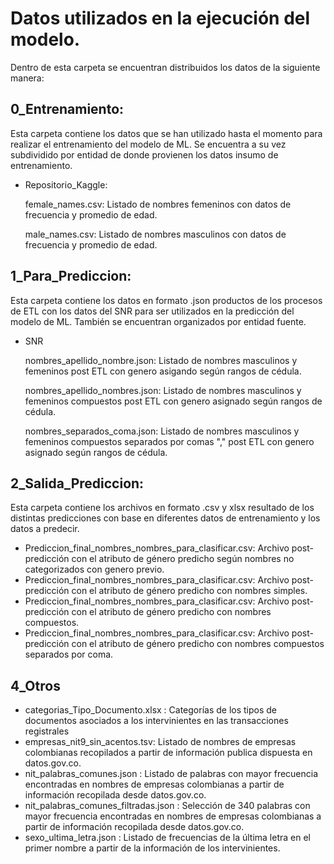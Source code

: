# Datos utilizados en la ejecución del modelo.

Dentro de esta carpeta se encuentran distribuidos los datos de la siguiente manera:

## 0_Entrenamiento: 

Esta carpeta contiene los datos que se han utilizado hasta el momento para realizar el entrenamiento del modelo de ML. Se encuentra a su vez subdividido por entidad de donde provienen los datos insumo de entrenamiento.

* Repositorio_Kaggle:
     
     female_names.csv: Listado de nombres femeninos con datos de frecuencia y promedio de edad.
     
     male_names.csv: Listado de nombres masculinos con datos de frecuencia y promedio de edad.

## 1_Para_Prediccion:

Esta carpeta contiene los datos en formato .json productos de los procesos de ETL con los datos del SNR para ser utilizados en la predicción del modelo de ML. También se encuentran organizados por entidad fuente.

* SNR

     nombres_apellido_nombre.json: Listado de nombres masculinos y femeninos post ETL con genero asigando según rangos de cédula.
     
     nombres_apellido_nombres.json: Listado de nombres masculinos y femeninos compuestos post ETL con genero asignado según rangos de cédula.
     
     nombres_separados_coma.json: Listado de nombres masculinos y femeninos compuestos separados por comas ","  post ETL con genero asignado según rangos de cédula.

## 2_Salida_Prediccion:

Esta carpeta contiene los archivos en formato .csv y xlsx resultado de los distintas predicciones con base en diferentes datos de entrenamiento y los datos a predecir.

* Prediccion_final_nombres_nombres_para_clasificar.csv: Archivo post-predicción con el atributo de género predicho según nombres no categorizados con genero previo.
* Prediccion_final_nombres_nombres_para_clasificar.csv: Archivo post-predicción con el atributo de género predicho con nombres simples.
* Prediccion_final_nombres_nombres_para_clasificar.csv: Archivo post-predicción con el atributo de género predicho con nombres compuestos.
* Prediccion_final_nombres_nombres_para_clasificar.csv: Archivo post-predicción con el atributo de género predicho con nombres compuestos separados por coma.

## 4_Otros

* categorias_Tipo_Documento.xlsx  : Categorías de los tipos de documentos asociados a los intervinientes en las transacciones registrales
* empresas_nit9_sin_acentos.tsv:   Listado de nombres de empresas colombianas recopilados a partir de información publica dispuesta en datos.gov.co.
* nit_palabras_comunes.json : Listado de palabras con mayor frecuencia encontradas en nombres de empresas colombianas a partir de información recopilada desde  datos.gov.co.
* nit_palabras_comunes_filtradas.json  :  Selección de 340 palabras con mayor frecuencia encontradas en nombres de empresas colombianas a partir de información recopilada desde datos.gov.co.
* sexo_ultima_letra.json : Listado de frecuencias de la última letra en el primer nombre a partir de la información de los intervinientes.
